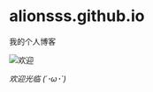 # alionsss.github.io
我的个人博客

![欢迎](https://i2.hdslb.com/bfs/archive/0dc8e45b65a54a80f6bd34e3107eb4ff9fb651ad.jpg)

*欢迎光临 (´･ω･`)*
